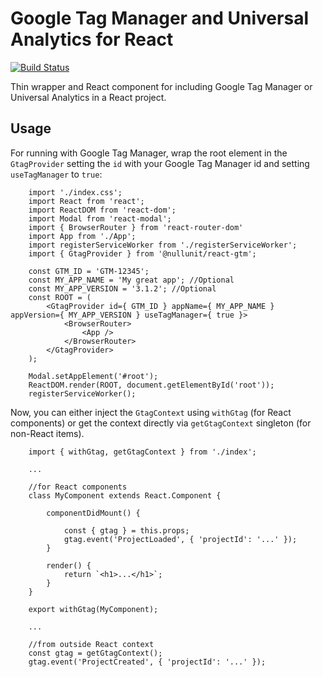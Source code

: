 Google Tag Manager and Universal Analytics for React
==================================

[![Build Status](https://api.travis-ci.org/nullunit/react-gtm.svg?branch=master)](https://travis-ci.org/nullunit/react-gtm)

Thin wrapper and React component for including Google Tag Manager or Universal Analytics in a React project.

Usage
---------------
For running with Google Tag Manager, wrap the root element in the `GtagProvider` setting the `id` with your Google Tag Manager id and setting `useTagManager` to `true`:

```
    import './index.css';
    import React from 'react';
    import ReactDOM from 'react-dom';
    import Modal from 'react-modal';
    import { BrowserRouter } from 'react-router-dom'
    import App from './App';
    import registerServiceWorker from './registerServiceWorker';
    import { GtagProvider } from '@nullunit/react-gtm';

    const GTM_ID = 'GTM-12345';
    const MY_APP_NAME = 'My great app'; //Optional
    const MY_APP_VERSION = '3.1.2'; //Optional
    const ROOT = (
        <GtagProvider id={ GTM_ID } appName={ MY_APP_NAME } appVersion={ MY_APP_VERSION } useTagManager={ true }>
            <BrowserRouter>
                <App />
            </BrowserRouter>
        </GtagProvider>
    );

    Modal.setAppElement('#root');
    ReactDOM.render(ROOT, document.getElementById('root'));
    registerServiceWorker();
```

Now, you can either inject the `GtagContext` using `withGtag` (for React components) or get the context directly via `getGtagContext` singleton (for non-React items).

```
    import { withGtag, getGtagContext } from './index';

    ...

    //for React components
    class MyComponent extends React.Component {

        componentDidMount() {

            const { gtag } = this.props;
            gtag.event('ProjectLoaded', { 'projectId': '...' });
        }

        render() {
            return `<h1>...</h1>`;
        }
    }

    export withGtag(MyComponent);

    ...

    //from outside React context
    const gtag = getGtagContext();
    gtag.event('ProjectCreated', { 'projectId': '...' });

```

